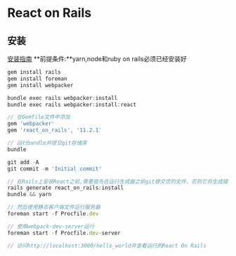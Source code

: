 # React on Rails
## 安装
[安装指南](https://shakacode.gitbooks.io/react-on-rails/content/docs/tutorial.html)
**前提条件:**yarn,node和ruby on rails必须已经安装好
```js
gem install rails
gem install foreman
gem install webpacker

bundle exec rails webpacker:install
bundle exec rails webpacker:install:react

// 在Gemfile文件中添加
gem 'webpacker'
gem 'react_on_rails', '11.2.1'

// 运行bundle并提交git存储库
bundle

git add -A
git commit -m 'Initial commit'

// 在Rails上安装React之前,需要首先在运行生成器之前git提交您的文件，否则它将生成错误
rails generate react_on_rails:install
bundle && yarn

// 然后使用静态客户端文件运行服务器
foreman start -f Procfile.dev

// 使用webpack-dev-server运行
foreman start -f Procfile.dev-server

// 访问http://localhost:3000/hello_world并查看运行的React On Rails
```